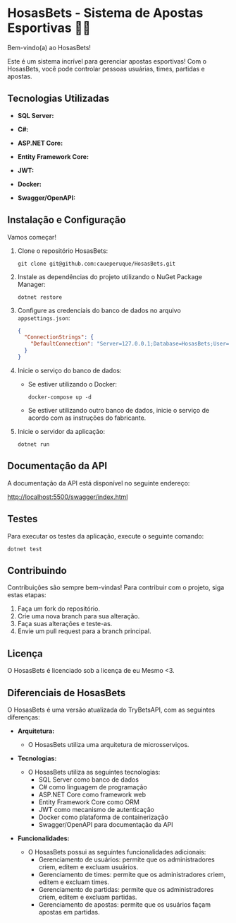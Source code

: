 # **HosasBets - Sistema de Apostas Esportivas** 🤑🤑

Bem-vindo(a) ao HosasBets!

Este é um sistema incrível para gerenciar apostas esportivas! Com o HosasBets, você pode controlar pessoas usuárias, times, partidas e apostas.

## **Tecnologias Utilizadas**

- **SQL Server:**

- **C#:**

- **ASP.NET Core:**

- **Entity Framework Core:**

- **JWT:**

- **Docker:**

- **Swagger/OpenAPI:**

## **Instalação e Configuração**

Vamos começar!

1. Clone o repositório HosasBets:
   ```
   git clone git@github.com:caueperuque/HosasBets.git
   ```

2. Instale as dependências do projeto utilizando o NuGet Package Manager:
   ```
   dotnet restore
   ```

3. Configure as credenciais do banco de dados no arquivo `appsettings.json`:
   ```json
   {
     "ConnectionStrings": {
       "DefaultConnection": "Server=127.0.0.1;Database=HosasBets;User=SA;Password=HosasBets123456!;TrustServerCertificate=true"
     }
   }
   ```

4. Inicie o serviço do banco de dados:
   - Se estiver utilizando o Docker:
     ```
     docker-compose up -d
     ```
   - Se estiver utilizando outro banco de dados, inicie o serviço de acordo com as instruções do fabricante.

5. Inicie o servidor da aplicação:
   ```
   dotnet run
   ```

## **Documentação da API**

A documentação da API está disponível no seguinte endereço:

[http://localhost:5500/swagger/index.html](http://localhost:5500/swagger/index.html)

## **Testes**

Para executar os testes da aplicação, execute o seguinte comando:

```
dotnet test
```

## **Contribuindo**

Contribuições são sempre bem-vindas! Para contribuir com o projeto, siga estas etapas:

1. Faça um fork do repositório.
2. Crie uma nova branch para sua alteração.
3. Faça suas alterações e teste-as.
4. Envie um pull request para a branch principal.

## **Licença**

O HosasBets é licenciado sob a licença de eu Mesmo <3.

## **Diferenciais de HosasBets**

O HosasBets é uma versão atualizada do TryBetsAPI, com as seguintes diferenças:

- **Arquitetura:**
  - O HosasBets utiliza uma arquitetura de microsserviços.

- **Tecnologias:**
  - O HosasBets utiliza as seguintes tecnologias:
    - SQL Server como banco de dados
    - C# como linguagem de programação
    - ASP.NET Core como framework web
    - Entity Framework Core como ORM
    - JWT como mecanismo de autenticação
    - Docker como plataforma de containerização
    - Swagger/OpenAPI para documentação da API

- **Funcionalidades:**
  - O HosasBets possui as seguintes funcionalidades adicionais:
    - Gerenciamento de usuários: permite que os administradores criem, editem e excluam usuários.
    - Gerenciamento de times: permite que os administradores criem, editem e excluam times.
    - Gerenciamento de partidas: permite que os administradores criem, editem e excluam partidas.
    - Gerenciamento de apostas: permite que os usuários façam apostas em partidas.
